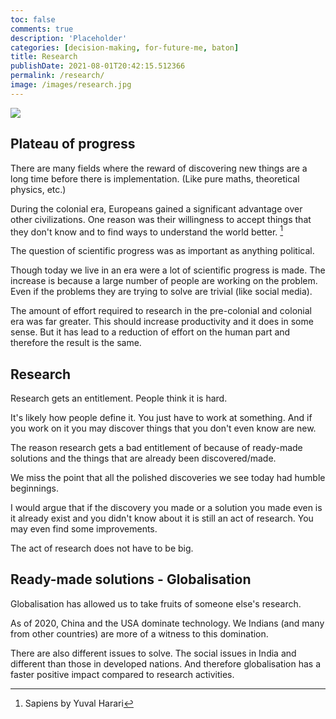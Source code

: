 ```yaml
---
toc: false
comments: true
description: 'Placeholder' 
categories: [decision-making, for-future-me, baton]
title: Research
publishDate: 2021-08-01T20:42:15.512366
permalink: /research/
image: /images/research.jpg
---
```

![](/images/research.jpg)

## Plateau of progress

There are many fields where the reward of discovering new things are a long time before there is implementation. (Like pure maths, theoretical physics, etc.)

During the colonial era, Europeans gained a significant advantage over other civilizations. One reason was their willingness to accept things that they don't know and to find ways to understand the world better. [^1]

The question of scientific progress was as important as anything political.

Though today we live in an era were a lot of scientific progress is made. The increase is because a large number of people are working on the problem. Even if the problems they are trying to solve are trivial (like social media).

The amount of effort required to research in the pre-colonial and colonial era was far greater. This should increase productivity and it does in some sense. But it has lead to a reduction of effort on the human part and therefore the result is the same.

## Research

Research gets an entitlement. People think it is hard.

It's likely how people define it. You just have to work at something. And if you work on it you may discover things that you don't even know are new.

The reason research gets a bad entitlement of because of ready-made solutions and the things that are already been discovered/made.

We miss the point that all the polished discoveries we see today had humble beginnings. 

I would argue that if the discovery you made or a solution you made even is it already exist and you didn't know about it is still an act of research. You may even find some improvements.

The act of research does not have to be big.

## Ready-made solutions - Globalisation

Globalisation has allowed us to take fruits of someone else's research.

As of 2020, China and the USA dominate technology. We Indians (and many from other countries) are more of a witness to this domination.

There are also different issues to solve. The social issues in India and different than those in developed nations. And therefore globalisation has a faster positive impact compared to research activities.

[^1]: Sapiens by Yuval Harari